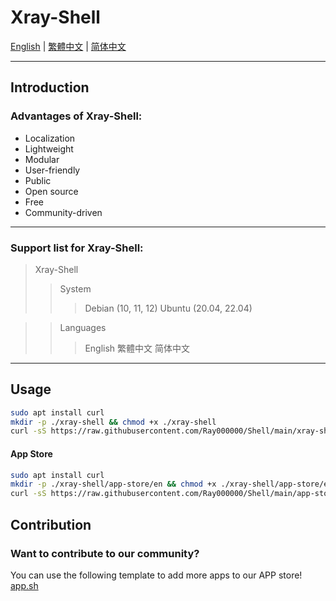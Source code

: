 # Xray-Shell
[English](/README.md) | [繁體中文](/md/zh-hant.md) | [简体中文](/md/zh-hans.md)
***

## Introduction
### Advantages of Xray-Shell:
* Localization
* Lightweight
* Modular
* User-friendly
* Public
* Open source
* Free
* Community-driven
***

### Support list for Xray-Shell:
>Xray-Shell
>>System
>>>Debian (10, 11, 12)
>>>Ubuntu (20.04, 22.04)

>>Languages
>>>English
>>>繁體中文
>>>简体中文

***

## Usage
```bash
sudo apt install curl
mkdir -p ./xray-shell && chmod +x ./xray-shell
curl -sS https://raw.githubusercontent.com/Ray000000/Shell/main/xray-shell.sh -o ./xray-shell/xray-shell.sh && chmod +x ./xray-shell/xray-shell.sh && ./xray-shell/xray-shell.sh
```
#### App Store
```bash
sudo apt install curl
mkdir -p ./xray-shell/app-store/en && chmod +x ./xray-shell/app-store/en
curl -sS https://raw.githubusercontent.com/Ray000000/Shell/main/app-store/en/store.sh -o ./xray-shell/app-store/en/store.sh && chmod +x ./xray-shell/app-store/en/store.sh && ./xray-shell/app-store/en/store.sh
```

## Contribution
### Want to contribute to our community?
You can use the following template to add more apps to our APP store!
[app.sh](/app.sh)
